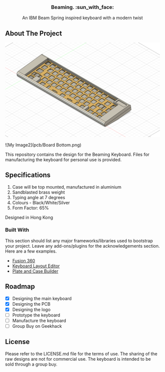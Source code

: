 <!-- PROJECT LOGO -->
<br />
<div align="center">
  <h3 align="center">Beaming. :sun_with_face:</h3>

  <p align="center">
    An IBM Beam Spring inspired keyboard with a modern twist
    <br />
  </p>
</div>

<!-- ABOUT THE PROJECT -->
## About The Project

![My Image](images/beaming.PNG)

![My Image2](pcb/Board Bottom.png)

This repository contains the design for the Beaming Keyboard. Files for manufacturing the keyboard for personal use is provided.


## Specifications
1. Case will be top mounted, manufactured in aluminium
2. Sandblasted brass weight
3. Typing angle at 7 degrees
4. Colours - Black/White/Silver
5. Form Factor: 65%

Designed in Hong Kong

### Built With

This section should list any major frameworks/libraries used to bootstrap your project. Leave any add-ons/plugins for the acknowledgements section. Here are a few examples.

* [Fusion 360](https://www.autodesk.com/products/fusion-360/overview?term=1-YEAR&tab=subscription)
* [Keyboard Layout Editor](http://www.keyboard-layout-editor.com/)
* [Plate and Case Builder](http://builder.swillkb.com/)

<!-- ROADMAP -->
## Roadmap

- [x] Designing the main keyboard
- [x] Designing the PCB
- [x] Designing the logo
- [ ] Prototype the keyboard
- [ ] Manufacture the keyboard
- [ ] Group Buy on Geekhack

<!-- LICENSE -->
## License

Please refer to the LICENSE.md file for the terms of use. The sharing of the raw designs are not for commercial use. The keyboard is intended to be sold through a group buy.
